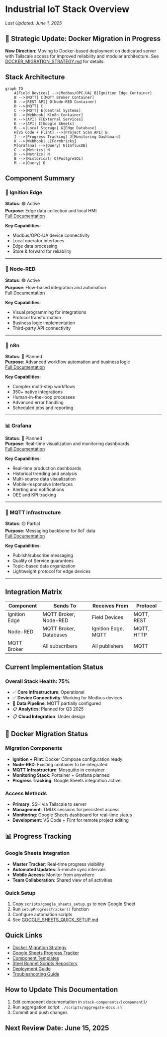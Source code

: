 # Industrial IoT Stack Overview

*Last Updated: June 1, 2025*

## 🎯 Strategic Update: Docker Migration in Progress
**New Direction**: Moving to Docker-based deployment on dedicated server with Tailscale access for improved reliability and modular architecture. See [DOCKER_MIGRATION_STRATEGY.md](./DOCKER_MIGRATION_STRATEGY.md) for details.

## Stack Architecture

```mermaid
graph TD
    A[Field Devices] -->|Modbus/OPC-UA| B[Ignition Edge Container]
    B -->|MQTT| C[MQTT Broker Container]
    B -->|REST API| D[Node-RED Container]
    D -->|MQTT| C
    C -->|MQTT| E[Central Systems]
    D -->|Webhook| K[n8n Container]
    K -->|API| F[External Services]
    K -->|API| I[Google Sheets]
    B -->|Local Storage| G[Edge Database]
    H[VS Code + Flint] -->|Project Scan API| B
    I -->|Progress Tracking| J[Monitoring Dashboard]
    K -->|Webhook| L[Formbricks]
    M[Grafana] -->|Query| N[InfluxDB]
    C -->|Metrics| N
    D -->|Metrics| N
    B -->|Historical| O[PostgreSQL]
    M -->|Query| O
```

## Component Summary

### 🔧 Ignition Edge
**Status**: 🟢 Active  
**Purpose**: Edge data collection and local HMI  
[Full Documentation](./stack-components/ignition-edge/README.md)

**Key Capabilities**:
- Modbus/OPC-UA device connectivity
- Local operator interfaces
- Edge data processing
- Store & forward for reliability

---

### 🔴 Node-RED
**Status**: 🟢 Active  
**Purpose**: Flow-based integration and automation  
[Full Documentation](./stack-components/node-red/README.md)

**Key Capabilities**:
- Visual programming for integrations
- Protocol transformation
- Business logic implementation
- Third-party API connectivity

---

### 🔵 n8n
**Status**: 🔵 Planned  
**Purpose**: Advanced workflow automation and business logic  
[Full Documentation](./stack-components/n8n/README.md)

**Key Capabilities**:
- Complex multi-step workflows
- 350+ native integrations
- Human-in-the-loop processes
- Advanced error handling
- Scheduled jobs and reporting

---

### 📊 Grafana
**Status**: 🔵 Planned  
**Purpose**: Real-time visualization and monitoring dashboards  
[Full Documentation](./stack-components/grafana/README.md)

**Key Capabilities**:
- Real-time production dashboards
- Historical trending and analysis
- Multi-source data visualization
- Mobile-responsive interfaces
- Alerting and notifications
- OEE and KPI tracking

---

### 📡 MQTT Infrastructure
**Status**: 🟡 Partial  
**Purpose**: Messaging backbone for IIoT data  
[Full Documentation](./stack-components/mqtt/README.md)

**Key Capabilities**:
- Publish/subscribe messaging
- Quality of Service guarantees
- Topic-based data organization
- Lightweight protocol for edge devices

---

## Integration Matrix

| Component | Sends To | Receives From | Protocol |
|-----------|----------|---------------|----------|
| Ignition Edge | MQTT Broker, Node-RED | Field Devices | MQTT, REST |
| Node-RED | MQTT Broker, Databases | Ignition Edge, MQTT | MQTT, HTTP |
| MQTT Broker | All subscribers | All publishers | MQTT |

## Current Implementation Status

### Overall Stack Health: 75%

- ✅ **Core Infrastructure**: Operational
- ✅ **Device Connectivity**: Working for Modbus devices
- 🚧 **Data Pipeline**: MQTT partially configured
- 📋 **Analytics**: Planned for Q3 2025
- 📋 **Cloud Integration**: Under design

## 🐳 Docker Migration Status

### Migration Components
- **Ignition + Flint**: Docker Compose configuration ready
- **Node-RED**: Existing container to be integrated
- **MQTT Infrastructure**: Mosquitto in container
- **Monitoring Stack**: Portainer + Grafana planned
- **Progress Tracking**: Google Sheets integration active

### Access Methods
- **Primary**: SSH via Tailscale to server
- **Management**: TMUX sessions for persistent access
- **Monitoring**: Google Sheets dashboard for real-time status
- **Development**: VS Code + Flint for remote project editing

## 📊 Progress Tracking

### Google Sheets Integration
- **Master Tracker**: Real-time progress visibility
- **Automated Updates**: 5-minute sync intervals
- **Mobile Access**: Monitor from anywhere
- **Team Collaboration**: Shared view of all activities

### Quick Setup
1. Copy `scripts/google_sheets_setup.gs` to new Google Sheet
2. Run `setupProgressTracker()` function
3. Configure automation scripts
4. See [GOOGLE_SHEETS_QUICK_SETUP.md](./GOOGLE_SHEETS_QUICK_SETUP.md)

## Quick Links

- [Docker Migration Strategy](./DOCKER_MIGRATION_STRATEGY.md)
- [Google Sheets Progress Tracker](./GOOGLE_SHEETS_PROGRESS_TRACKER.md)
- [Component Templates](./templates/component-template.md)
- [Steel Bonnet Scripts Repository](https://github.com/slimstrongarm/Steel_Bonnet)
- [Deployment Guide](./docs/deployment.md)
- [Troubleshooting Guide](./docs/troubleshooting.md)

## How to Update This Documentation

1. Edit component documentation in `stack-components/[component]/`
2. Run aggregation script: `./scripts/aggregate-docs.sh`
3. Commit and push changes

## Next Review Date: June 15, 2025